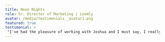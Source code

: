 ```yaml
---
title: Neon Nights
role: Sr. Director of Marketing | Loomly
avatar: /media/testimonials__avatar1.png
featured: true
testimonial: >
 "I've had the pleasure of working with Joshua and I must say, I really appreciate the all-around research that he applies to his work and how he consistently goes above and beyond in his efforts to deliver high-quality work."
---
```


